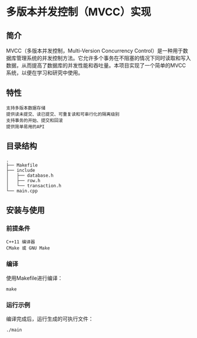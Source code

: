 # 多版本并发控制（MVCC）实现
## 简介

MVCC（多版本并发控制，Multi-Version Concurrency Control）是一种用于数据库管理系统的并发控制方法。它允许多个事务在不阻塞的情况下同时读取和写入数据，从而提高了数据库的并发性能和吞吐量。本项目实现了一个简单的MVCC系统，以便在学习和研究中使用。
## 特性

    支持多版本数据存储
    提供读未提交、读已提交、可重复读和可串行化的隔离级别
    支持事务的开始、提交和回滚
    提供简单易用的API

## 目录结构
```
.
├── Makefile
├── include
│   ├── database.h
│   ├── row.h
│   └── transaction.h
└── main.cpp
```
## 安装与使用
### 前提条件

    C++11 编译器
    CMake 或 GNU Make

### 编译

使用Makefile进行编译：

`make`

### 运行示例

编译完成后，运行生成的可执行文件：

`./main`
